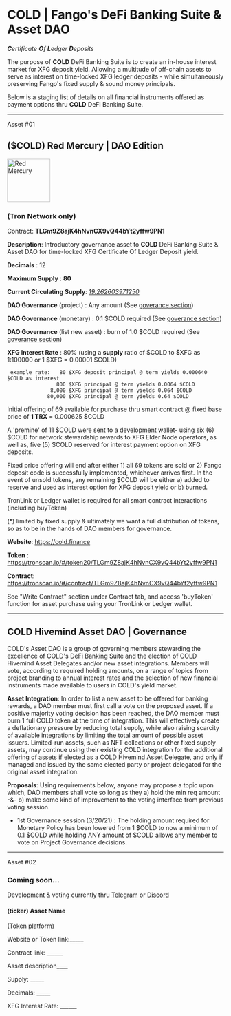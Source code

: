 
# COLD | Fango's DeFi Banking Suite & Asset DAO 

 ***C**ertificate **O**f **L**edger **D**eposits*
 
 The purpose of **COLD** DeFi Banking Suite is to create an in-house interest market for XFG deposit yield.
 Allowing a multitude of off-chain assets to serve as interest on time-locked XFG ledger deposits - while simultaneously preserving Fango's fixed supply & sound money principals.

Below is a staging list of details on all financial instruments offered as payment options thru **COLD** DeFi Banking Suite.
 
-----------------------------------------------------------

Asset #01
## ($COLD) Red Mercury | DAO Edition 

<img height="100px" width="100px" title="Red Mercury" src="https://raw.githubusercontent.com/FandomGold/COLD/main/TLGm9Z8ajK4hNvnCX9vQ44bYt2yffw9PN1.png"><img/>

### (Tron Network only)

Contract: **TLGm9Z8ajK4hNvnCX9vQ44bYt2yffw9PN1**

**Description**: Introductory governance asset to **COLD** DeFi Banking Suite & Asset DAO for time-locked XFG Certificate Of Ledger Deposit yield.

**Decimals** : 12

**Maximum Supply** : **80**

**Current Circulating Supply**:  [*19.262603971250*](https://tronscan.org/#/token20/TLGm9Z8ajK4hNvnCX9vQ44bYt2yffw9PN1)

**DAO Governance** (project) : Any amount (See [goverance section](#cold-governance))

**DAO Governance** (monetary) : 0.1 $COLD required (See [goverance section](#cold-governance))

**DAO Governance** (list new asset) : burn of 1.0 $COLD required (See [goverance section](#cold-governance))

**XFG Interest Rate** : 80%   (using a **supply** ratio of $COLD to $XFG as 1:100000 or 1 $XFG = 0.00001 $COLD) 

     example rate:   80 $XFG deposit principal @ term yields 0.000640 $COLD as interest
                    800 $XFG principal @ term yields 0.0064 $COLD
                  8,000 $XFG principal @ term yields 0.064 $COLD
                 80,000 $XFG principal @ term yields 0.64 $COLD
                                 
Initial offering of 69 available for purchase thru smart contract @ fixed base price of **1 TRX** = 0.000625 $COLD 

A 'premine' of 11 $COLD were sent to a development wallet- using six (6) $COLD for network stewardship rewards to XFG Elder Node operators, as well as, five (5) $COLD reserved for interest payment option on XFG deposits.

Fixed price offering will end after either 1) all 69 tokens are sold or 2) Fango deposit code is successfully implemented, whichever arrives first. 
In the event of unsold tokens, any remaining $COLD will be either a) added to reserve and used as interest option for XFG deposit yield or b) burned.  

TronLink or Ledger wallet is required for all smart contract interactions (including buyToken)

(*) limited by fixed supply & ultimately we want a full distribution of tokens, so as to be in the hands of DAO members for governance.

**Website**: https://cold.finance

**Token** : https://tronscan.io/#/token20/TLGm9Z8ajK4hNvnCX9vQ44bYt2yffw9PN1

**Contract**: https://tronscan.io/#/contract/TLGm9Z8ajK4hNvnCX9vQ44bYt2yffw9PN1

See "Write Contract" section under Contract tab, and access 'buyToken' function for asset purchase using your TronLink or Ledger wallet.

------------------------------
<h2 id="cold-governance">COLD Hivemind Asset DAO | Governance</h2>

COLD's Asset DAO is a group of governing members stewarding the excellence of COLD's DeFi Banking Suite and the election of COLD Hivemind Asset Delegates and/or new asset integrations. Members will vote, according to required holding amounts, on a range of topics from project branding to annual interest rates and the selection of new financial instruments made available to users in COLD's yield market.

**Asset Integration**: In order to list a new asset to be offered for banking rewards, a DAO member must first call a vote on the proposed asset. If a positive majority voting decision has been reached, the DAO member must burn 1 full COLD token at the time of integration. This will effectively create a deflationary pressure by reducing total supply, while also raising scarcity of available integrations by limiting the total amount of possible asset issuers. Limited-run assets, such as NFT collections or other fixed supply assets, may continue using their existing COLD integration for the additional offering of assets if elected as a COLD Hivemind Asset Delegate, and only if managed and issued by the same elected party or project delegated for the original asset integration.  

**Proposals**: Using requirements below, anyone may propose a topic upon which, DAO members shall vote so long as they a) hold the min req amount -&- b) make some kind of improvement to the voting interface from previous voting session.  
    
 -  1st Governance session (3/20/21) : The holding amount required for Monetary Policy has been lowered from 1 $COLD to now a minimum of 0.1 $COLD while holding ANY amount of $COLD allows any member to vote on Project Governance decisions.

--------------------------------

Asset #02

### Coming soon...

Development & voting currently thru [Telegram](https://t.me/COLD_DeFi) or [Discord](https://discord.gg/8basXuy6F7)


#### (ticker) Asset Name  
(Token platform)

   Website or Token link:_____
   
   Contract link: ______

   Asset description____
      
   Supply: _____
   
   Decimals: _____
  
   XFG Interest Rate: ______
   
   
